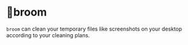 # 🧹broom

`broom` can clean your temporary files like screenshots on your desktop according to your cleaning plans.

